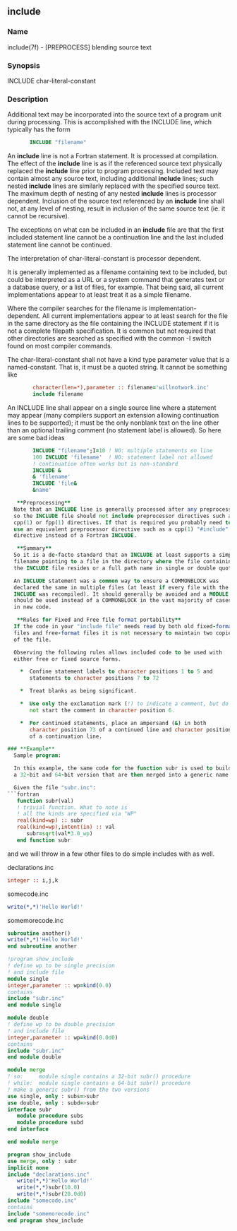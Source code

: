 ## include

### **Name**
  include(7f) - [PREPROCESS] blending source text

### **Synopsis**
  INCLUDE char-literal-constant

### **Description**
  Additional text may be incorporated into the source text of a program
  unit during processing. This is accomplished with the INCLUDE line,
  which typically has the form
```fortran
       INCLUDE "filename"
```
  An **include** line is not a Fortran statement. It is processed at
  compilation. The effect of the **include** line is as if the referenced
  source text physically replaced the **include** line prior to program
  processing. Included text may contain almost any source text, including
  additional **include** lines; such nested **include** lines are similarly
  replaced with the specified source text. The maximum depth of nesting
  of any nested **include** lines is processor dependent. Inclusion of the
  source text referenced by an **include** line shall not, at any level of
  nesting, result in inclusion of the same source text (ie. it cannot
  be recursive).

  The exceptions on what can be included in an **include** file are
  that the first included statement line cannot be a continuation line
  and the last included statement line cannot be continued.

  The interpretation of char-literal-constant is processor dependent.

  It is generally implemented as a filename containing text to be
  included, but could be interpreted as a URL or a system command that
  generates text or a database query, or a list of files, for example.
  That being said, all current implementations appear to at least treat
  it as a simple filename.

  Where the compiler searches for the filename is
  implementation-dependent. All current implementations appear to at least
  search for the file in the same directory as the file containing the
  INCLUDE statement if it is not a complete filepath specification. It
  is common but not required that other directories are searched as
  specified with the common -I switch found on most compiler commands.

  The char-literal-constant shall not have a kind type parameter value
  that is a named-constant. That is, it must be a quoted string. It
  cannot be something like
```fortran
        character(len=*),parameter :: filename='willnotwork.inc'
        include filename
```
  An INCLUDE line shall appear on a single source line where a statement
  may appear (many compilers support an extension allowing continuation
  lines to be supported); it must be the only nonblank text on the line
  other than an optional trailing comment (no statement label is allowed).
  So here are some bad ideas
```fortran
        INCLUDE "filename";I=10 ! NO: multiple statements on line
        100 INCLUDE 'filename'  ! NO: statement label not allowed
        ! continuation often works but is non-standard
        INCLUDE &
        & 'filename'
        INCLUDE 'file&
        &name'

   **Preprocessing**
  Note that an INCLUDE line is generally processed after any preprocessor
  so the INCLUDE file should not include preprocessor directives such as
  cpp(1) or fpp(1) directives. If that is required you probably need to
  use an equivalent preprocessor directive such as a cpp(1) "#include"
  directive instead of a Fortran INCLUDE.

   **Summary**
  So it is a de-facto standard that an INCLUDE at least supports a simple
  filename pointing to a file in the directory where the file containing
  the INCLUDE file resides or a full path name in single or double quotes.

  An INCLUDE statement was a common way to ensure a COMMONBLOCK was
  declared the same in multiple files (at least if every file with the
  INCLUDE was recompiled). It should generally be avoided and a MODULE
  should be used instead of a COMMONBLOCK in the vast majority of cases
  in new code.

   **Rules for Fixed and Free file format portability**
  If the code in your "include file" needs read by both old fixed-format
  files and free-format files it is not necessary to maintain two copies
  of the file.

  Observing the following rules allows included code to be used with
  either free or fixed source forms.

    *  Confine statement labels to character positions 1 to 5 and
       statements to character positions 7 to 72

    *  Treat blanks as being significant.

    *  Use only the exclamation mark (!) to indicate a comment, but do
       not start the comment in character position 6.

    *  For continued statements, place an ampersand (&) in both
       character position 73 of a continued line and character position 6
       of a continuation line.

### **Example**
  Sample program:

  In this example, the same code for the function subr is used to build
  a 32-bit and 64-bit version that are then merged into a generic name

  Given the file "subr.inc":
```fortran
   function subr(val)
   ! trivial function. What to note is
   ! all the kinds are specified via "WP"
   real(kind=wp) :: subr
   real(kind=wp),intent(in) :: val
      subr=sqrt(val*3.0_wp)
   end function subr
```
and we will throw in a few other files to do simple includes with as well.

declarations.inc
```fortran
integer :: i,j,k
```
somecode.inc
```fortran
write(*,*)'Hello World!'
```
somemorecode.inc
```fortran
subroutine another()
write(*,*)'Hello World!'
end subroutine another
```
```fortran
!program show_include
! define wp to be single precision
! and include file
module single
integer,parameter :: wp=kind(0.0)
contains
include "subr.inc"
end module single

module double
! define wp to be double precision
! and include file
integer,parameter :: wp=kind(0.0d0)
contains
include "subr.inc"
end module double

module merge
! so:     module single contains a 32-bit subr() procedure
! while:  module single contains a 64-bit subr() procedure
! make a generic subr() from the two versions
use single, only : subs=>subr
use double, only : subd=>subr
interface subr
   module procedure subs
   module procedure subd
end interface

end module merge

program show_include
use merge, only : subr
implicit none
include "declarations.inc"
   write(*,*)'Hello World!'
   write(*,*)subr(10.0)
   write(*,*)subr(20.0d0)
include "somecode.inc"
contains
include "somemorecode.inc"
end program show_include
```
